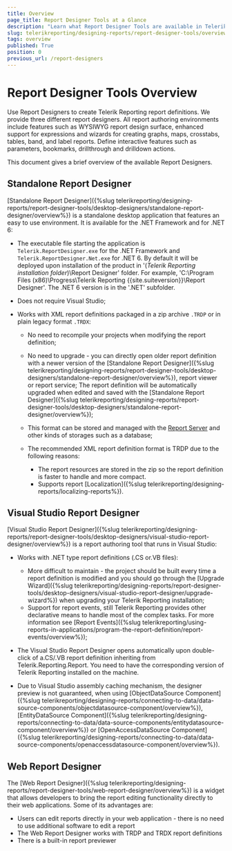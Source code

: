 ```yaml
---
title: Overview
page_title: Report Designer Tools at a Glance
description: "Learn what Report Designer Tools are available in Telerik Reporting and how you may use them to create different report definitions."
slug: telerikreporting/designing-reports/report-designer-tools/overview
tags: overview
published: True
position: 0
previous_url: /report-designers
---
```


# Report Designer Tools Overview

Use Report Designers to create Telerik Reporting report definitions. We provide three different report designers. All report authoring environments include features such as WYSIWYG report design surface, enhanced support for expressions and wizards for creating graphs, maps, crosstabs, tables, band, and label reports. Define interactive features such as parameters, bookmarks, drillthrough and drilldown actions.

This document gives a brief overview of the available Report Designers.

## Standalone Report Designer

[Standalone Report Designer]({%slug telerikreporting/designing-reports/report-designer-tools/desktop-designers/standalone-report-designer/overview%}) is a standalone desktop application that features an easy to use environment. It is available for the .NET Framework and for .NET 6:

* The executable file starting the application is `Telerik.ReportDesigner.exe` for the .NET Framework and `Telerik.ReportDesigner.Net.exe` for .NET 6. By default it will be deployed upon installation of the product in '(*Telerik Reporting installation folder*)\Report Designer' folder. For example, 'C:\Program Files (x86)\Progress\Telerik Reporting {{site.suiteversion}}\Report Designer'. The .NET 6 version is in the '\.NET' subfolder.
* Does not require Visual Studio;
* Works with XML report definitions packaged in a zip archive `.TRDP` or in plain legacy format `.TRDX`:

	+ No need to recompile your projects when modifying the report definition;
	+ No need to upgrade - you can directly open older report definition with a newer version of the [Standalone Report Designer]({%slug telerikreporting/designing-reports/report-designer-tools/desktop-designers/standalone-report-designer/overview%}), report viewer or report service; The report definition will be automatically upgraded when edited and saved with the [Standalone Report Designer]({%slug telerikreporting/designing-reports/report-designer-tools/desktop-designers/standalone-report-designer/overview%});
	+ This format can be stored and managed with the [Report Server](https://docs.telerik.com/report-server/introduction) and other kinds of storages such as a database;
	+ The recommended XML report definition format is TRDP due to the following reasons:
	
		- The report resources are stored in the zip so the report definition is faster to handle and more compact.
		- Supports report [Localization]({%slug telerikreporting/designing-reports/localizing-reports%}).

## Visual Studio Report Designer

[Visual Studio Report Designer]({%slug telerikreporting/designing-reports/report-designer-tools/desktop-designers/visual-studio-report-designer/overview%}) is a report authoring tool that runs in Visual Studio:

* Works with .NET type report definitions (.CS or.VB files):

	+ More difficult to maintain - the project should be built every time a report definition is modified and you should go through the [Upgrade Wizard]({%slug telerikreporting/designing-reports/report-designer-tools/desktop-designers/visual-studio-report-designer/upgrade-wizard%}) when upgrading your Telerik Reporting installation;
	+ Support for report events, still Telerik Reporting provides other declarative means to handle most of the complex tasks. For more information see [Report Events]({%slug telerikreporting/using-reports-in-applications/program-the-report-definition/report-events/overview%});

* The Visual Studio Report Designer opens automatically upon double-click of a.CS/.VB report definition inheriting from Telerik.Reporting.Report. You need to have the corresponding version of Telerik Reporting installed on the machine.
* Due to Visual Studio assembly caching mechanism, the designer preview is not guaranteed, when using [ObjectDataSource Component]({%slug telerikreporting/designing-reports/connecting-to-data/data-source-components/objectdatasource-component/overview%}), [EntityDataSource Component]({%slug telerikreporting/designing-reports/connecting-to-data/data-source-components/entitydatasource-component/overview%}) or [OpenAccessDataSource Component]({%slug telerikreporting/designing-reports/connecting-to-data/data-source-components/openaccessdatasource-component/overview%}).

## Web Report Designer

The [Web Report Designer]({%slug telerikreporting/designing-reports/report-designer-tools/web-report-designer/overview%}) is a widget that allows developers to bring the report editing functionality directly to their web applications. Some of its advantages are:

* Users can edit reports directly in your web application - there is no need to use additional software to edit a report
* The Web Report Designer works with TRDP and TRDX report definitions
* There is a built-in report previewer
